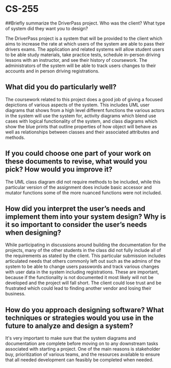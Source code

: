 # CS-255

##Briefly summarize the DriverPass project. Who was the client? What type of system did they want you to design?

The DriverPass project is a system that will be provided to the client which aims to increase the rate at which users of the system are able to pass their drivers exams.
The application and related systems will allow student users to be able study materials, take practice tests, schedule in-person driving lessons with an instructor, and see their history of coursework.
The administrators of the system will be able to track users changes to their accounts and in person driving registrations. 

## What did you do particularly well?

The coursework related to this project does a good job of giving a focused depictions of various aspects of the system. This includes UML user diagrams that shows from a high level different functions the various actors in the system will use the system for, activity diagrams which blend use cases with logical functionality of the system, and class diagrams which show the blue prints that outline properties of how object will behave as well as relationships between classes and their associated attributes and methods.

## If you could choose one part of your work on these documents to revise, what would you pick? How would you improve it?

The UML class diagram did not require methods to be included, while this particular version of the assignment does include basic accessor and mutator functions some of the more nuanced functions were not included.

## How did you interpret the user’s needs and implement them into your system design? Why is it so important to consider the user’s needs when designing?

While participating in discussions around building the documentation for the projects, many of the other students in the class did not fully include all of the requirements as stated by the client. This particular submission includes articulated needs that others commonly left out such as the admins of the system to be able to change users passwords and track various changes with user data in the system including registrations. 
These are important, because if the functionality is not documented it most likely will not be developed and the project will fall short. The client could lose trust and be frustrated which could lead to finding another vendor and losing their business.

## How do you approach designing software? What techniques or strategies would you use in the future to analyze and design a system?

It's very important to make sure that the system diagrams and documentation are complete before moving on to any downstream tasks associated with starting a project. One of the main reasons is stakeholder buy, prioritization of various teams, and the resources available to ensure that all needed development can feasibly be completed when needed.

